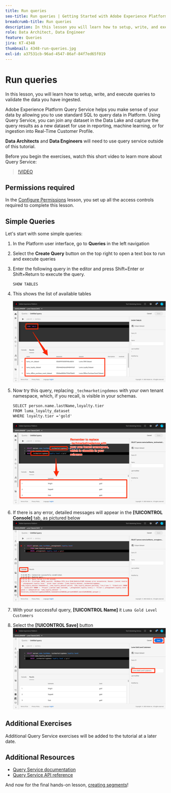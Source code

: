 ```yaml
---
title: Run queries
seo-title: Run queries | Getting Started with Adobe Experience Platform for Data Architects and Data Engineers
breadcrumb-title: Run queries
description: In this lesson you will learn how to setup, write, and execute queries to validate the data you have ingested.
role: Data Architect, Data Engineer
feature: Queries
jira: KT-4348
thumbnail: 4348-run-queries.jpg
exl-id: a37531cb-96ad-4547-86af-84f7ed65f019
---
```

# Run queries

<!-- 15 min-->
In this lesson, you will learn how to setup, write, and execute queries to validate the data you have ingested.

Adobe Experience Platform Query Service helps you make sense of your data by allowing you to use standard SQL to query data in Platform. Using Query Service, you can join any dataset in the Data Lake and capture the query results as a new dataset for use in reporting, machine learning, or for ingestion into Real-Time Customer Profile.

**Data Architects** and **Data Engineers** will need to use query service outside of this tutorial.

Before you begin the exercises, watch this short video to learn more about Query Service:
>[!VIDEO](https://video.tv.adobe.com/v/29795?learn=on)

## Permissions required

In the [Configure Permissions](configure-permissions.md) lesson, you set up all the access controls required to complete this lesson.

<!-- Settings > **[!UICONTROL Services]** > **[!UICONTROL Query Service]**
* Permission items Data Management > **[!UICONTROL View Datasets]** and  **[!UICONTROL Manage Datasets]**
* Permission item Sandboxes > `Luma Tutorial`
* User-role access to the `Luma Tutorial Platform` product profile
-->

## Simple Queries

Let's start with some simple queries:

1. In the Platform user interface, go to **Queries** in the left navigation
1. Select the **Create Query** button on the top right to open a text box to run and execute queries
1. Enter the following query in the editor and press Shift+Enter or Shift+Return to execute the query.

    ```
    SHOW TABLES
    ```

1. This shows the list of available tables

    ![SHOW TABLE query](assets/queries-showTables.png)


1. Now try this query, replacing `_techmarketingdemos` with your own tenant namespace, which, if you recall, is visible in your schemas.
   
    ```
    SELECT person.name.lastName,loyalty.tier
    FROM luma_loyalty_dataset
    WHERE loyalty.tier ='gold'
    ```

    ![SELECT data from the loyalty dataset](assets/queries-loyaltySelect.png)

1. If there is any error, detailed messages will appear in the **[!UICONTROL Console]** tab, as pictured below
    ![Error in the query](assets/queries-error.png)

1. With your successful query, **[!UICONTROL Name]** it `Luma Gold Level Customers`
1. Select the **[!UICONTROL Save]** button
    ![Saving the query](assets/queries-loyaltySelect-save.png)


<!--SELECT COUNT(DISTINCT (_techmarketingdemos.systemIdentifier.loyaltyId)) FROM luma_loyalty_dataset 


SELECT _techmarketingdemos.systemIdentifier.loyaltyId, COUNT(_techmarketingdemos.systemIdentifier.loyaltyId)
FROM luma_loyalty_dataset 
GROUP BY _techmarketingdemos.systemIdentifier.loyaltyId
HAVING COUNT(_techmarketingdemos.systemIdentifier.loyaltyId) > 1;-->

## Additional Exercises

Additional Query Service exercises will be added to the tutorial at a later date.
<!--
## Join Datasets

In this exercise, we will join two datasets `Luma Loyalty Dataset` and `Luma Offline Purchase` to get list of gold customers who have spend over $500 dollars in one purchase.

1. Create a new query
1. Copy and paste following query in query editor and execute, again replacing `_techmarketingdemos` with your own tenant namespace
    
    ```
    SELECT DISTINCT lopd.commerce.order.purchaseID as PurchaseId ,
        lld.person.name.firstName as LastName ,
        lld.person.name.lastName as LastName ,
        lopd.personalEmail.address as email,
        lopd.commerce.order.priceTotal as Total

    FROM luma_loyalty_dataset lld
    JOIN luma_offline_purchase_event_dataset lopd
    ON lopd._techmarketingdemos.systemIdentifier.loyaltyId = lld._techmarketingdemos.systemIdentifier.loyaltyId

    WHERE lld._techmarketingdemos.loyalty.level ='gold' AND lopd.commerce.order.priceTotal >500;
    ```

1. You should get list of Gold Customers who have spend over $500 in single purchase.

## Output datasets

1. Select on Output Dataset button
1. Provide name and description to the dataset
1. Save.
1. Go to **Datasets** under **Data Management** to find new dataset created.

-->
<!--Add content for Adobe Defined Functions-->

## Additional Resources

* [Query Service documentation](https://experienceleague.adobe.com/docs/experience-platform/query/home.html)
* [Query Service API reference](https://www.adobe.io/experience-platform-apis/references/query-service/)

And now for the final hands-on lesson, [creating segments](build-segments.md)!
